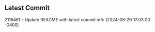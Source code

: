 
## Latest Commit
2116461 - Update README with latest commit info (2024-08-29 17:03:00 -0400) <Yunxi-Zhou>
